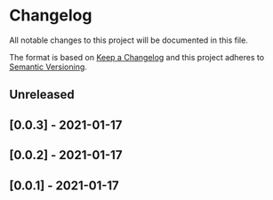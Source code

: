 # Changelog

All notable changes to this project will be documented in this file.

The format is based on [Keep a Changelog](http://keepachangelog.com/en/1.0.0/)
and this project adheres to [Semantic Versioning](http://semver.org/spec/v2.0.0.html).

## Unreleased

## [0.0.3] - 2021-01-17

## [0.0.2] - 2021-01-17

## [0.0.1] - 2021-01-17
